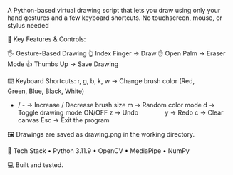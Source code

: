A Python-based virtual drawing script that lets you draw using only your hand gestures and a few keyboard shortcuts. No touchscreen, mouse, or stylus needed

🤖 Key Features & Controls:

🖐️ Gesture-Based Drawing
👆 Index Finger → Draw
✋ Open Palm → Eraser Mode
👍 Thumbs Up → Save Drawing

⌨️ Keyboard Shortcuts:
 r, g, b, k, w → Change brush color (Red,    
 Green, Blue, Black, White)
 + / - → Increase / Decrease brush size
 m → Random color mode
 d → Toggle drawing mode ON/OFF
 z → Undo    
 y → Redo
 c → Clear canvas
 Esc → Exit the program

🖼️ Drawings are saved as drawing.png in the working directory.

🔧 Tech Stack
• Python 3.11.9
• OpenCV
• MediaPipe
• NumPy

💻 Built and tested.
